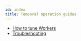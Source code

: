 ```yaml
---
id: index
title: Temporal operation guides
---
```


- [How to tune Workers](/docs/operation/how-to-tune-workers)
- [Troubleshooting](/docs/operation/troubleshooting)
